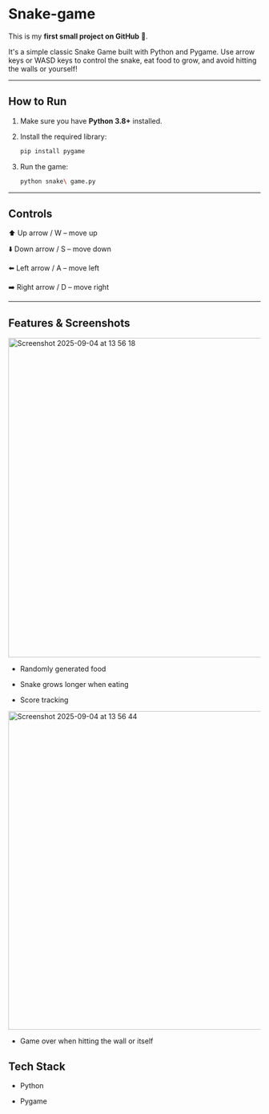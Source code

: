 # Snake-game
This is my **first small project on GitHub** 🎉. 

It's a simple classic Snake Game built with Python and Pygame.
Use arrow keys or WASD keys to control the snake, eat food to grow, and avoid hitting the walls or yourself!

---

## How to Run

1. Make sure you have **Python 3.8+** installed.
 
2. Install the required library:
   ```bash
   pip install pygame
   
3. Run the game:
   ```bash
   python snake\ game.py
   
---

## Controls
⬆️ Up arrow / W – move up

⬇️ Down arrow / S – move down

⬅️ Left arrow / A – move left

➡️ Right arrow / D – move right
   
---

## Features & Screenshots
<img width="806" height="637" alt="Screenshot 2025-09-04 at 13 56 18" src="https://github.com/user-attachments/assets/0685bfcb-077e-40fa-b1f9-955c1d5dc634" />

- Randomly generated food

- Snake grows longer when eating

- Score tracking

<img width="806" height="635" alt="Screenshot 2025-09-04 at 13 56 44" src="https://github.com/user-attachments/assets/55e95e84-706d-4427-b619-f8c82bc1f134" />

- Game over when hitting the wall or itself 

## Tech Stack
- Python

- Pygame
